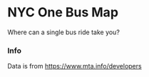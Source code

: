 # NYC One Bus Map
Where can a single bus ride take you?

### Info
Data is from https://www.mta.info/developers
